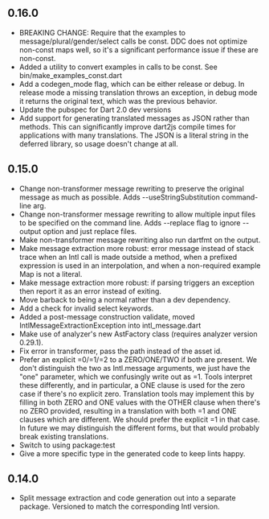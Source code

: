 ## 0.16.0
  * BREAKING CHANGE: Require that the examples to message/plural/gender/select
    calls be const. DDC does not optimize non-const maps well, so it's a
    significant performance issue if these are non-const.
  * Added a utility to convert examples in calls to be const. See
    bin/make_examples_const.dart
  * Add a codegen_mode flag, which can be either release or debug. In release
    mode a missing translation throws an exception, in debug mode it returns the
    original text, which was the previous behavior.
  * Update the pubspec for Dart 2.0 dev versions
  * Add support for generating translated messages as JSON rather than
    methods. This can significantly improve dart2js compile times for
    applications with many translations. The JSON is a literal string in the
    deferred library, so usage doesn't change at all.

## 0.15.0
  * Change non-transformer message rewriting to preserve the original message as
    much as possible. Adds --useStringSubstitution command-line arg.
  * Change non-transformer message rewriting to allow multiple input files to be
    specified on the command line. Adds --replace flag to ignore --output option
    and just replace files.
  * Make non-transformer message rewriting also run dartfmt on the output.
  * Make message extraction more robust: error message instead of stack trace
    when an Intl call is made outside a method, when a prefixed expression is
    used in an interpolation, and when a non-required example Map is not a
    literal.
  * Make message extraction more robust: if parsing triggers an exception then
    report it as an error instead of exiting.
  * Move barback to being a normal rather than a dev dependency.
  * Add a check for invalid select keywords.
  * Added a post-message construction validate, moved
    IntlMessageExtractionException into intl_message.dart
  * Make use of analyzer's new AstFactory class (requires analyzer version
    0.29.1).
  * Fix error in transformer, pass the path instead of the asset id.
  * Prefer an explicit =0/=1/=2 to a ZERO/ONE/TWO if both are present. We don't
    distinguish the two as Intl.message arguments, we just have the "one"
    parameter, which we confusingly write out as =1. Tools interpret these
    differently, and in particular, a ONE clause is used for the zero case if
    there's no explicit zero. Translation tools may implement this by filling in
    both ZERO and ONE values with the OTHER clause when there's no ZERO
    provided, resulting in a translation with both =1 and ONE clauses which are
    different. We should prefer the explicit =1 in that case. In future we may
    distinguish the different forms, but that would probably break existing
    translations.
  * Switch to using package:test
  * Give a more specific type in the generated code to keep lints happy.

## 0.14.0
  * Split message extraction and code generation out into a separate
    package. Versioned to match the corresponding Intl version.
